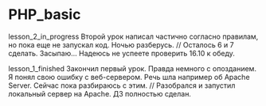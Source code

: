 # PHP_basic
lesson_2_in_progress
Второй урок написал частично согласно правилам, но пока еще не запускал код. Ночью разберусь.
// Осталось 6 и 7 сделать. Засыпаю... Надеюсь не успеете проверить 16.10 к обеду.

lesson_1_finished 
Закончил первый урок. Правда немного с опозданием. Я понял свою ошибку с веб-сервером. Речь шла например об Apache Server. Сейчас пока разбираюсь с этим.
// Разобрался и запустил локальный сервер на Apache. ДЗ полностью сделан.

